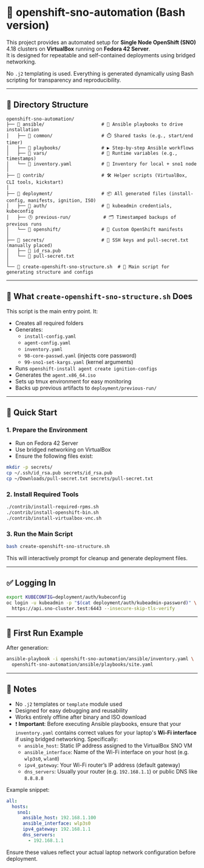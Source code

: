 # 🚀 openshift-sno-automation (Bash version)

This project provides an automated setup for **Single Node OpenShift (SNO)** 4.18 clusters on **VirtualBox** running on **Fedora 42 Server**.  
It is designed for repeatable and self-contained deployments using bridged networking.

No `.j2` templating is used. Everything is generated dynamically using Bash scripting for transparency and reproducibility.

---

## 📁 Directory Structure

```
openshift-sno-automation/
├── 📂 ansible/                     # 📜 Ansible playbooks to drive installation
│   ├── 📂 common/                  # ⏱️ Shared tasks (e.g., start/end timer)
│   ├── 📂 playbooks/               # ▶️ Step-by-step Ansible workflows
│   ├── 📂 vars/                    # 📌 Runtime variables (e.g., timestamps)
│   └── 🧾 inventory.yaml           # 🧭 Inventory for local + sno1 node
│
├── 📂 contrib/                     # 🛠️ Helper scripts (VirtualBox, CLI tools, kickstart)
│
├── 📂 deployment/                  # 📦 All generated files (install-config, manifests, ignition, ISO)
│   ├── 🔐 auth/                    # 🔑 kubeadmin credentials, kubeconfig
│   ├── 🕒 previous-run/            # 🗂️ Timestamped backups of previous runs
│   └── 🧾 openshift/               # 🧩 Custom OpenShift manifests
│
├── 📂 secrets/                     # 🔐 SSH keys and pull-secret.txt (manually placed)
│   ├── 🔑 id_rsa.pub
│   └── 🧾 pull-secret.txt
│
└── 🧰 create-openshift-sno-structure.sh  # 🚀 Main script for generating structure and configs
```

---

## 🔧 What `create-openshift-sno-structure.sh` Does

This script is the main entry point. It:

- Creates all required folders
- Generates:
  - `install-config.yaml`
  - `agent-config.yaml`
  - `inventory.yaml`
  - `98-core-passwd.yaml` (injects core password)
  - `99-sno1-set-kargs.yaml` (kernel arguments)
- Runs `openshift-install agent create ignition-configs`
- Generates the `agent.x86_64.iso`
- Sets up tmux environment for easy monitoring
- Backs up previous artifacts to `deployment/previous-run/`

---

## 🚀 Quick Start

### 1. Prepare the Environment

- Run on Fedora 42 Server
- Use bridged networking on VirtualBox
- Ensure the following files exist:

```bash
mkdir -p secrets/
cp ~/.ssh/id_rsa.pub secrets/id_rsa.pub
cp ~/Downloads/pull-secret.txt secrets/pull-secret.txt
```

### 2. Install Required Tools

```bash
./contrib/install-required-rpms.sh
./contrib/install-openshift-bin.sh
./contrib/install-virtualbox-vnc.sh
```

### 3. Run the Main Script

```bash
bash create-openshift-sno-structure.sh
```

This will interactively prompt for cleanup and generate deployment files.

---

## ✅ Logging In

```bash
export KUBECONFIG=deployment/auth/kubeconfig
oc login -u kubeadmin -p "$(cat deployment/auth/kubeadmin-password)" \
  https://api.sno-cluster.test:6443 --insecure-skip-tls-verify
```

---

## 🧪 First Run Example

After generation:

```bash
ansible-playbook -i openshift-sno-automation/ansible/inventory.yaml \
  openshift-sno-automation/ansible/playbooks/site.yaml
```

---

## 📌 Notes

- No `.j2` templates or `template` module used
- Designed for easy debugging and reusability
- Works entirely offline after binary and ISO download
- ❗ **Important**: Before executing Ansible playbooks, ensure that your `inventory.yaml` contains correct values for your laptop's **Wi-Fi interface** if using bridged networking. Specifically:
  - `ansible_host`: Static IP address assigned to the VirtualBox SNO VM
  - `ansible_interface`: Name of the Wi-Fi interface on your host (e.g. `wlp3s0`, `wlan0`)
  - `ipv4_gateway`: Your Wi-Fi router’s IP address (default gateway)
  - `dns_servers`: Usually your router (e.g. `192.168.1.1`) or public DNS like `8.8.8.8`
  
Example snippet:
```yaml
all:
  hosts:
    sno1:
      ansible_host: 192.168.1.100
      ansible_interface: wlp3s0
      ipv4_gateway: 192.168.1.1
      dns_servers:
        - 192.168.1.1
```

Ensure these values reflect your actual laptop network configuration before deployment.
